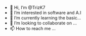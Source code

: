 - 👋 Hi, I’m @TrizK7
- 👀 I’m interested in software and A.I
- 🌱 I’m currently learning the basic...
- 💞️ I’m looking to collaborate on ...
- 📫 How to reach me ...

<!---
TrizK7/TrizK7 is a ✨ special ✨ repository because its `README.md` (this file) appears on your GitHub profile.
You can click the Preview link to take a look at your changes.
--->

